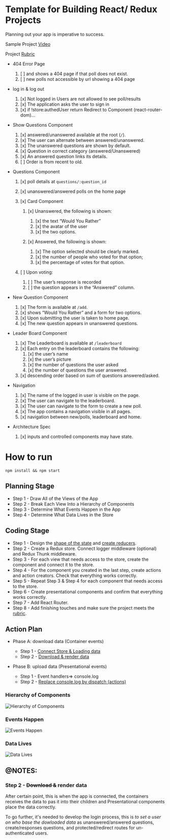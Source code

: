 # Template for Building React/ Redux Projects

Planning out your app is imperative to success.

Sample Project [Video][4]

Project [Rubric][5]

* 404 Error Page
    1. [ ] and shows a 404 page if that poll does not exist. 
    2. [ ] new polls not accessible by url showing a 404 page

* log in & log out
    1. [x] Not logged in Users are not allowed to see poll/results
    2. [x] The application asks the user to sign in 
    3. [x] if !store:authedUser return Redirect to Component (react-router-dom)...

* Show Questions Component
    1. [x] answered/unanswered available at the root (`/`).
    2. [x] The user can alternate between answered/unanswered.
    3. [x] The unanswered questions are shown by default.
    4. [x] Question in correct category (answered/Unanswered)
    5. [x] An answered question links its details.
    6. [ ] Order is from recent to old.
 
* Questions Component
    1. [x] poll details at `questions/:question_id`
    2. [x] unanswered/answered polls on the home page
   
    3. [x] Card Component
          1. [x] Unanswered, the following is shown:
             1. [x] the text “Would You Rather”
             2. [x] the avatar of the user
             3. [x] the two options.

          2. [x] Answered, the following is shown:
             1. [x] The option selected should be clearly marked.
             2. [x] the number of people who voted for that option;
             3. [x] the percentage of votes for that option.
   
    4. [ ] Upon voting:
          1. [ ] The user’s response is recorded
          2. [ ] the question appears in the “Answered” column.

* New Question Component
    1. [x] The form is available at `/add`.
    2. [x] shows “Would You Rather” and a form for two options.
    3. [x] Upon submitting the user is taken to home page.
    4. [x] The new question appears in unanswered questions.

* Leader Board Component
    1. [x] The Leaderboard is available at `/leaderboard`
    2. [x] Each entry on the leaderboard contains the following:
          1. [x] the user’s name
          2. [x] the user’s picture
          3. [x] the number of questions the user asked
          4. [x] the number of questions the user answered.
    3. [x] descending order based on sum of questions answered/asked.

* Navigation
    1. [x] The name of the logged in user is visible on the page.
    2. [x] The user can navigate to the leaderboard.
    3. [x] The user can navigate to the form to create a new poll.
    4. [x] The app contains a navigation visible in all pages.
    5. [x] navigation between new/polls, leaderboard and home.

* Architecture Spec
    1. [x] inputs and controlled components may have state.


# How to run

`npm install && npm start`

## Planning Stage

* Step 1 - Draw All of the Views of the App
* Step 2 - Break Each View Into a Hierarchy of Components
* Step 3 - Determine What Events Happen in the App
* Step 4 - Determine What Data Lives in the Store

## Coding Stage

* Step 1 - Design the [shape of the state][1] and [create reducers][2].
* Step 2 - Create a Redux store. Connect logger middleware (optional) and Redux Thunk middleware.
* Step 3 - For each view that needs access to the store, create the component and connect it to the store.
* Step 4 - For the component you created in the last step, create actions and action creators. Check that everything works correctly.
* Step 5 - Repeat Step 3 & Step 4 for each component that needs access to the store.
* Step 6 - Create presentational components and confirm that everything works correctly.
* Step 7 - Add React Router.
* Step 8 - Add finishing touches and make sure the project meets the [rubric][3].

## Action Plan

* Phase A: download data (Container events)
    * Step 1 - [Connect Store & Loading data](readme-assets/connect-store.md)
    * Step 2 - [Download & render data](readme-assets/load-render.md)

* Phase B: upload data (Presentational events)
    * Step 1 - Event handlers=> console.log
    * Step 2 - [Replace console.log by dispatch (actions)](readme-assets/replace-consolelog-by-dispatch.md)

### Hierarchy of Components
![Hierarchy of Components](readme-assets/Hierarchy.png)
### Events Happen
![Events Happen](readme-assets/Events_Overview.png)
### Data Lives
![Data Lives](readme-assets/Data_Overview.png)



## @NOTES:

### Step 2 - ~~Download &~~ render data

After certain point, this is when the app is connected, the containers receives the data to pas it into their children and Presentational components place the data correctly.

To go further, it's needed to develop the login process, this is _to set a user on who base the dowloaded data_ as unanswered/answered questions, create/responses questions, and protected/redirect routes for un-authenticated users.



[1]: https://redux.js.org/usage/structuring-reducers/normalizing-state-shape
[2]: https://redux.js.org/tutorials/fundamentals/part-3-state-actions-reducers
[3]: https://review.udacity.com/#!/rubrics/1567/view
[4]: https://learn.udacity.com/nanodegrees/nd019/parts/87b7741f-aace-4bc9-88f4-7feccbb6eacb/lessons/996c5cf6-3220-42f5-a780-3ab2752f2fb2/concepts/d0b35860-eabe-414e-80bb-bfc0edeab6fe
[5]: https://review.udacity.com/#!/rubrics/1567/view